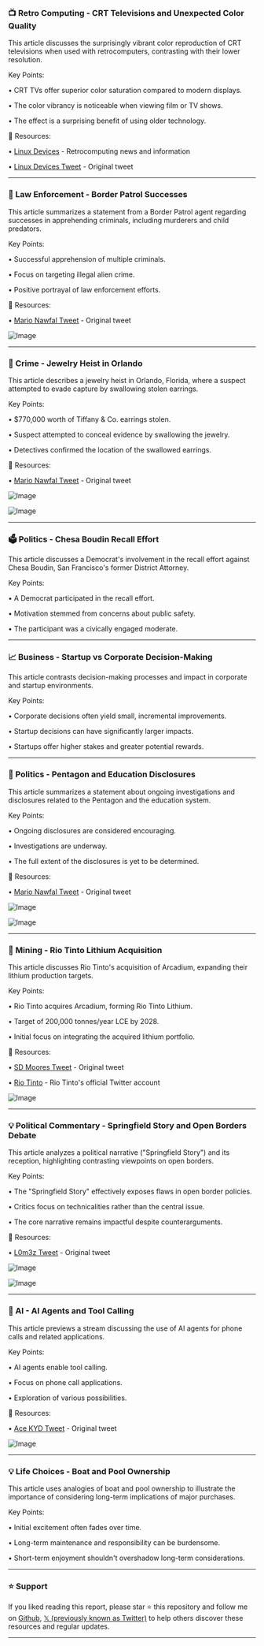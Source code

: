 ### 📺 Retro Computing - CRT Televisions and Unexpected Color Quality

This article discusses the surprisingly vibrant color reproduction of CRT televisions when used with retrocomputers, contrasting with their lower resolution.


Key Points:

• CRT TVs offer superior color saturation compared to modern displays.


• The color vibrancy is noticeable when viewing film or TV shows.


• The effect is a surprising benefit of using older technology.



🔗 Resources:

• [Linux Devices](https://x.com/linuxdevices) - Retrocomputing news and information

• [Linux Devices Tweet](https://x.com/linuxdevices/status/1897541806784500186) - Original tweet


---
### 🚨 Law Enforcement - Border Patrol Successes

This article summarizes a statement from a Border Patrol agent regarding successes in apprehending criminals, including murderers and child predators.


Key Points:

• Successful apprehension of multiple criminals.


• Focus on targeting illegal alien crime.


• Positive portrayal of law enforcement efforts.



🔗 Resources:

• [Mario Nawfal Tweet](https://x.com/MarioNawfal/status/1897446757891559603) - Original tweet

![Image](https://pbs.twimg.com/ext_tw_video_thumb/1897403304868495360/pu/img/0louXN2Ac6HHt7O7?format=jpg&name=240x240)


---
### 🚨 Crime - Jewelry Heist in Orlando

This article describes a jewelry heist in Orlando, Florida, where a suspect attempted to evade capture by swallowing stolen earrings.


Key Points:

• $770,000 worth of Tiffany & Co. earrings stolen.


• Suspect attempted to conceal evidence by swallowing the jewelry.


• Detectives confirmed the location of the swallowed earrings.



🔗 Resources:

• [Mario Nawfal Tweet](https://x.com/MarioNawfal/status/1897537630717534693) - Original tweet

![Image](https://pbs.twimg.com/media/GlVXkajXAAAMZD0?format=jpg&name=small)

![Image](https://pbs.twimg.com/media/GlVXkycWoAAG0Z9?format=jpg&name=small)


---
### 🗳️ Politics - Chesa Boudin Recall Effort

This article discusses a Democrat's involvement in the recall effort against Chesa Boudin, San Francisco's former District Attorney.


Key Points:

• A Democrat participated in the recall effort.


• Motivation stemmed from concerns about public safety.


• The participant was a civically engaged moderate.



---
### 📈 Business - Startup vs Corporate Decision-Making

This article contrasts decision-making processes and impact in corporate and startup environments.


Key Points:

• Corporate decisions often yield small, incremental improvements.


• Startup decisions can have significantly larger impacts.


• Startups offer higher stakes and greater potential rewards.


---
### 🚨 Politics - Pentagon and Education Disclosures

This article summarizes a statement about ongoing investigations and disclosures related to the Pentagon and the education system.


Key Points:

• Ongoing disclosures are considered encouraging.


• Investigations are underway.


• The full extent of the disclosures is yet to be determined.


🔗 Resources:

• [Mario Nawfal Tweet](https://x.com/MarioNawfal/status/1897530080798068893) - Original tweet

![Image](https://pbs.twimg.com/ext_tw_video_thumb/1897514851791953920/pu/img/v6dZQcKJj69adh8y.jpg)

![Image](https://pbs.twimg.com/media/GlVHZanWsAANY1Y?format=jpg&name=240x240)


---
### 🚀 Mining - Rio Tinto Lithium Acquisition

This article discusses Rio Tinto's acquisition of Arcadium, expanding their lithium production targets.


Key Points:

• Rio Tinto acquires Arcadium, forming Rio Tinto Lithium.


• Target of 200,000 tonnes/year LCE by 2028.


• Initial focus on integrating the acquired lithium portfolio.



🔗 Resources:

• [SD Moores Tweet](https://x.com/sdmoores/status/1897529800895455345) - Original tweet

• [Rio Tinto](https://x.com/RioTinto) - Rio Tinto's official Twitter account

![Image](https://pbs.twimg.com/media/GlVhS3OWAAA_jRH?format=jpg&name=small)


---
### 💡 Political Commentary - Springfield Story and Open Borders Debate

This article analyzes a political narrative ("Springfield Story") and its reception, highlighting contrasting viewpoints on open borders.


Key Points:

• The "Springfield Story" effectively exposes flaws in open border policies.


• Critics focus on technicalities rather than the central issue.


• The core narrative remains impactful despite counterarguments.


🔗 Resources:

• [L0m3z Tweet](https://x.com/L0m3z/status/1897413761377694162) - Original tweet

![Image](https://pbs.twimg.com/media/GlT3wYsa4AI3Bpq?format=jpg&name=small)

![Image](https://pbs.twimg.com/media/GlT3wYta4Acg4Oj?format=jpg&name=small)


---
### 🚀 AI - AI Agents and Tool Calling

This article previews a stream discussing the use of AI agents for phone calls and related applications.


Key Points:

• AI agents enable tool calling.


• Focus on phone call applications.


• Exploration of various possibilities.


🔗 Resources:

• [Ace KYD Tweet](https://x.com/Ace_KYD/status/1897258662747582899) - Original tweet

![Image](https://pbs.twimg.com/media/GlK5xupWcAEwD9v?format=jpg&name=small)


---
### 💡 Life Choices - Boat and Pool Ownership

This article uses analogies of boat and pool ownership to illustrate the importance of considering long-term implications of major purchases.


Key Points:

• Initial excitement often fades over time.


• Long-term maintenance and responsibility can be burdensome.


• Short-term enjoyment shouldn't overshadow long-term considerations.


---

### ⭐️ Support

If you liked reading this report, please star ⭐️ this repository and follow me on [Github](https://github.com/Drix10), [𝕏 (previously known as Twitter)](https://x.com/DRIX_10_) to help others discover these resources and regular updates.

---